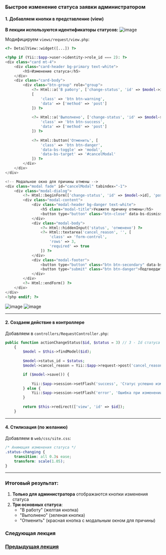### Быстрое изменение статуса заявки администратором

#### 1. Добавляем кнопки в представление (view)

**В лекции используются идентификаторы статусов:** 
![image](https://github.com/user-attachments/assets/57418d98-81c5-4644-92ab-2204aed49933)



Модифицируем `views/request/view.php`:

```php
<?= DetailView::widget([...]) ?>

<?php if (Yii::$app->user->identity->role_id === 2): ?>
<div class="card mt-4">
    <div class="card-header bg-primary text-white">
        <h5>Изменение статуса</h5>
    </div>
    <div class="card-body">
        <div class="btn-group" role="group">
            <?= Html::a('В работу', ['change-status', 'id' => $model->id, 'status' => 2], // status => 2 - Id статуса "В работе"
            [
                'class' => 'btn btn-warning',
                'data' => ['method' => 'post']
            ]) ?>
            
            <?= Html::a('Выполнено', ['change-status', 'id' => $model->id, 'status' => 4], [
                'class' => 'btn btn-success',
                'data' => ['method' => 'post']
            ]) ?>
            
            <?= Html::button('Отменить', [
                'class' => 'btn btn-danger',
                'data-bs-toggle' => 'modal',
                'data-bs-target' => '#cancelModal'
            ]) ?>
        </div>
    </div>
</div>

<!-- Модальное окно для причины отмены -->
<div class="modal fade" id="cancelModal" tabindex="-1">
    <div class="modal-dialog">
        <?= Html::beginForm(['change-status', 'id' => $model->id], 'post') ?>
        <div class="modal-content">
            <div class="modal-header bg-danger text-white">
                <h5 class="modal-title">Укажите причину отмены</h5>
                <button type="button" class="btn-close" data-bs-dismiss="modal"></button>
            </div>
            <div class="modal-body">
                <?= Html::hiddenInput('status', 'отменено') ?>
                <?= Html::textarea('cancel_reason', '', [
                    'class' => 'form-control',
                    'rows' => 3,
                    'required' => true
                ]) ?>
            </div>
            <div class="modal-footer">
                <button type="button" class="btn btn-secondary" data-bs-dismiss="modal">Закрыть</button>
                <button type="submit" class="btn btn-danger">Подтвердить отмену</button>
            </div>
        </div>
        <?= Html::endForm() ?>
    </div>
</div>
<?php endif; ?>
```

![image](https://github.com/user-attachments/assets/ecfad1b4-f896-4e1c-ad3e-a130a27e49fc)
![image](https://github.com/user-attachments/assets/b136e19c-eb6f-48e5-adff-06bb3241839f)

---

#### 2. Создаем действие в контроллере

Добавляем в `controllers/RequestController.php`:

```php
public function actionChangeStatus($id, $status = 3) // 3 - Id статуса отмены
    {
        $model = $this->findModel($id);
        
        $model->status_id = $status;
        $model->cancel_reason = Yii::$app->request->post('cancel_reason');

        if ($model->save()) {
            
            Yii::$app->session->setFlash('success', 'Статус успешно изменен');
        } else {
            Yii::$app->session->setFlash('error', 'Ошибка при изменении статуса');
        }
        
        return $this->redirect(['view', 'id' => $id]);
    }
```



---

#### 4. Стилизация (по желанию)

Добавляем в `web/css/site.css`:

```css
/* Анимация изменения статуса */
.status-changing {
    transition: all 0.3s ease;
    transform: scale(1.05);
}
```

---

### Итоговый результат:

1. **Только для администратора**  отображаются кнопки изменения статуса
2. **Три основных статуса**:
   - "В работу" (желтая кнопка)
   - "Выполнено" (зеленая кнопка)
   - "Отменить" (красная кнопка с модальным окном для причины)
  
### Следующая лекция
### [Предыдущая лекция](https://github.com/petrocollege-web/8.-Request-create/)
